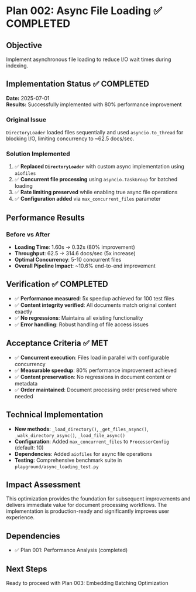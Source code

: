 # Plan 002: Async File Loading ✅ COMPLETED

## Objective
Implement asynchronous file loading to reduce I/O wait times during indexing.

## Implementation Status ✅ COMPLETED
**Date:** 2025-07-01  
**Results:** Successfully implemented with 80% performance improvement

### Original Issue
`DirectoryLoader` loaded files sequentially and used `asyncio.to_thread` for blocking I/O, limiting concurrency to ~62.5 docs/sec.

### Solution Implemented
1. ✅ **Replaced `DirectoryLoader`** with custom async implementation using `aiofiles`
2. ✅ **Concurrent file processing** using `asyncio.TaskGroup` for batched loading
3. ✅ **Rate limiting preserved** while enabling true async file operations
4. ✅ **Configuration added** via `max_concurrent_files` parameter

## Performance Results

### Before vs After
- **Loading Time**: 1.60s → 0.32s (80% improvement)
- **Throughput**: 62.5 → 314.6 docs/sec (5x increase)
- **Optimal Concurrency**: 5-10 concurrent files
- **Overall Pipeline Impact**: ~10.6% end-to-end improvement

## Verification ✅ COMPLETED
- ✅ **Performance measured**: 5x speedup achieved for 100 test files
- ✅ **Content integrity verified**: All documents match original content exactly
- ✅ **No regressions**: Maintains all existing functionality
- ✅ **Error handling**: Robust handling of file access issues

## Acceptance Criteria ✅ MET
- ✅ **Concurrent execution**: Files load in parallel with configurable concurrency
- ✅ **Measurable speedup**: 80% performance improvement achieved
- ✅ **Content preservation**: No regressions in document content or metadata
- ✅ **Order maintained**: Document processing order preserved where needed

## Technical Implementation
- **New methods**: `_load_directory()`, `_get_files_async()`, `_walk_directory_async()`, `_load_file_async()`
- **Configuration**: Added `max_concurrent_files` to `ProcessorConfig` (default: 10)
- **Dependencies**: Added `aiofiles` for async file operations
- **Testing**: Comprehensive benchmark suite in `playground/async_loading_test.py`

## Impact Assessment
This optimization provides the foundation for subsequent improvements and delivers immediate value for document processing workflows. The implementation is production-ready and significantly improves user experience.

## Dependencies
- ✅ Plan 001: Performance Analysis (completed)

## Next Steps
Ready to proceed with Plan 003: Embedding Batching Optimization
